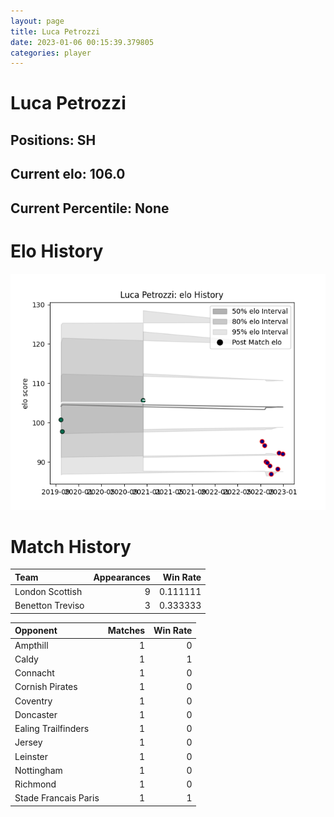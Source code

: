 ```yaml
---  
layout: page  
title: Luca Petrozzi  
date: 2023-01-06 00:15:39.379805  
categories: player  
---
```

# Luca Petrozzi

## Positions: SH

## Current elo: 106.0

## Current Percentile: None

# Elo History


![elo history](history_LucaPetrozzi.png)
# Match History


| Team             |   Appearances |   Win Rate |
|:-----------------|--------------:|-----------:|
| London Scottish  |             9 |   0.111111 |
| Benetton Treviso |             3 |   0.333333 |

| Opponent             |   Matches |   Win Rate |
|:---------------------|----------:|-----------:|
| Ampthill             |         1 |          0 |
| Caldy                |         1 |          1 |
| Connacht             |         1 |          0 |
| Cornish Pirates      |         1 |          0 |
| Coventry             |         1 |          0 |
| Doncaster            |         1 |          0 |
| Ealing Trailfinders  |         1 |          0 |
| Jersey               |         1 |          0 |
| Leinster             |         1 |          0 |
| Nottingham           |         1 |          0 |
| Richmond             |         1 |          0 |
| Stade Francais Paris |         1 |          1 |